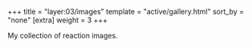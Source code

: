 +++
title = "layer:03/images"
template = "active/gallery.html"
sort_by = "none"
[extra]
weight = 3
+++

My collection of reaction images.
